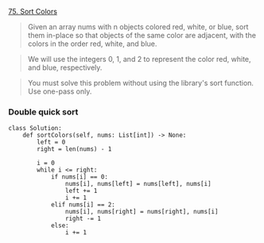 [75. Sort Colors](https://leetcode.com/problems/sort-colors)

> Given an array nums with n objects colored red, white, or blue, sort them in-place so that objects of the same color are adjacent, with the colors in the order red, white, and blue.

> We will use the integers 0, 1, and 2 to represent the color red, white, and blue, respectively.

> You must solve this problem without using the library's sort function. Use one-pass only.

### Double quick sort

```
class Solution: 
    def sortColors(self, nums: List[int]) -> None: 
        left = 0 
        right = len(nums) - 1 
         
        i = 0 
        while i <= right: 
            if nums[i] == 0: 
                nums[i], nums[left] = nums[left], nums[i] 
                left += 1 
                i += 1 
            elif nums[i] == 2: 
                nums[i], nums[right] = nums[right], nums[i] 
                right -= 1 
            else: 
                i += 1 
```